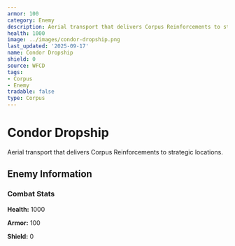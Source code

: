 ```yaml
---
armor: 100
category: Enemy
description: Aerial transport that delivers Corpus Reinforcements to strategic locations.
health: 1000
image: ../images/condor-dropship.png
last_updated: '2025-09-17'
name: Condor Dropship
shield: 0
source: WFCD
tags:
- Corpus
- Enemy
tradable: false
type: Corpus
---
```


# Condor Dropship

Aerial transport that delivers Corpus Reinforcements to strategic locations.

## Enemy Information

### Combat Stats

**Health:** 1000

**Armor:** 100

**Shield:** 0

